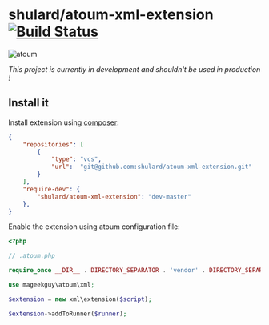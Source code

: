 # shulard/atoum-xml-extension [![Build Status](https://travis-ci.org/shulard/atoum-xml-extension.svg?branch=master)](https://travis-ci.org/shulard/atoum-xml-extension)

![atoum](http://atoum.org/images/logo/atoum.png)

*This project is currently in development and shouldn't be used in production !*

## Install it

Install extension using [composer](https://getcomposer.org):

```json
{
    "repositories": [
        {
            "type": "vcs",
            "url":  "git@github.com:shulard/atoum-xml-extension.git"
        }
    ],
    "require-dev": {
        "shulard/atoum-xml-extension": "dev-master"
    },
}

```

Enable the extension using atoum configuration file:

```php
<?php

// .atoum.php

require_once __DIR__ . DIRECTORY_SEPARATOR . 'vendor' . DIRECTORY_SEPARATOR . 'autoload.php';

use mageekguy\atoum\xml;

$extension = new xml\extension($script);

$extension->addToRunner($runner);
```
